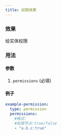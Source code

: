 ```yaml
---
title: 权限效果
---
```



### 效果

给实体权限

### 用法

#### 参数

1. `permissions` (必填)

#### 例子

```yaml
example-permission:
  type: permission
  permissions:
    #格式:
    #权限节点:true/false
    - "a.b.c:true"
```
